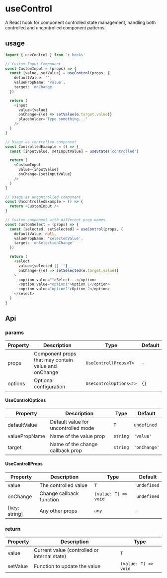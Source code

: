# useControl

A React hook for component controlled state management, handling both controlled and uncontrolled component patterns.

## usage

```typescript
import { useControl } from 'r-hooks'

// Custom Input Component
const CustomInput = (props) => {
  const [value, setValue] = useControl(props, {
    defaultValue: '',
    valuePropName: 'value',
    target: 'onChange'
  })

  return (
    <input
      value={value}
      onChange={(e) => setValue(e.target.value)}
      placeholder="Type something..."
    />
  )
}

// Usage as controlled component
const ControlledExample = () => {
  const [inputValue, setInputValue] = useState('controlled')

  return (
    <CustomInput
      value={inputValue}
      onChange={setInputValue}
    />
  )
}

// Usage as uncontrolled component
const UncontrolledExample = () => {
  return <CustomInput />
}

// Custom component with different prop names
const CustomSelect = (props) => {
  const [selected, setSelected] = useControl(props, {
    defaultValue: null,
    valuePropName: 'selectedValue',
    target: 'onSelectionChange'
  })

  return (
    <select
      value={selected || ''}
      onChange={(e) => setSelected(e.target.value)}
    >
      <option value="">Select...</option>
      <option value="option1">Option 1</option>
      <option value="option2">Option 2</option>
    </select>
  )
}
```

## Api

### params

|Property|Description|Type|Default|
|---|---|---|---|
|props|Component props that may contain value and onChange|`UseControllProps<T>`|`-`|
|options|Optional configuration|`UseControlOptions<T>`|`{}`|

#### UseControlOptions

|Property|Description|Type|Default|
|---|---|---|---|
|defaultValue|Default value for uncontrolled mode|`T`|`undefined`|
|valuePropName|Name of the value prop|`string`|`'value'`|
|target|Name of the change callback prop|`string`|`'onChange'`|

#### UseControllProps

|Property|Description|Type|Default|
|---|---|---|---|
|value|The controlled value|`T`|`undefined`|
|onChange|Change callback function|`(value: T) => void`|`undefined`|
|[key: string]|Any other props|`any`|`-`|

### return

|Property|Description|Type|
|---|---|---|
|value|Current value (controlled or internal state)|`T`|
|setValue|Function to update the value|`(value: T) => void`|